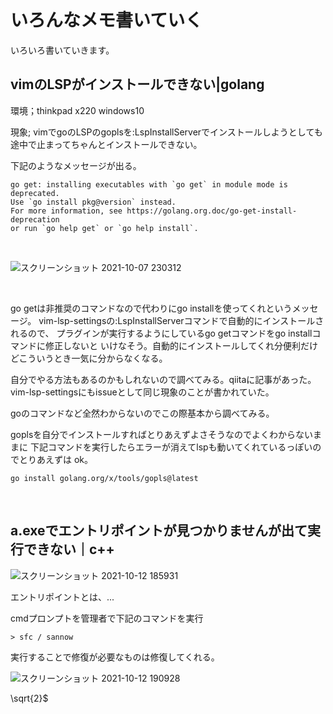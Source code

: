 <script type="text/x-mathjax-config">MathJax.Hub.Config({tex2jax:{inlineMath:[['\$','\$'],['\\(','\\)']],processEscapes:true},CommonHTML: {matchFontHeight:false}});</script>
<script type="text/javascript" async src="https://cdnjs.cloudflare.com/ajax/libs/mathjax/2.7.1/MathJax.js?config=TeX-MML-AM_CHTML"></script>

# いろんなメモ書いていく

いろいろ書いていきます。

## vimのLSPがインストールできない|golang

環境；thinkpad x220 windows10

現象; vimでgoのLSPのgoplsを:LspInstallServerでインストールしようとしても途中で止まってちゃんとインストールできない。

下記のようなメッセージが出る。

```
go get: installing executables with `go get` in module mode is deprecated.
Use `go install pkg@version` instead.
For more information, see https://golang.org.doc/go-get-install-deprecation
or run `go help get` or `go help install`.
```

<br />

![スクリーンショット 2021-10-07 230312](https://user-images.githubusercontent.com/43819429/136400441-882098ec-0895-4294-9393-52381f53e6f2.png)

<br />

go getは非推奨のコマンドなので代わりにgo installを使ってくれというメッセージ。
vim-lsp-settingsの:LspInstallServerコマンドで自動的にインストールされるので、
プラグインが実行するようにしているgo getコマンドをgo installコマンドに修正しないと
いけなそう。自動的にインストールしてくれ分便利だけどこういうとき一気に分からなくなる。

自分でやる方法もあるのかもしれないので調べてみる。qiitaに記事があった。
vim-lsp-settingsにもissueとして同じ現象のことが書かれていた。

<script type="text/x-mathjax-config">MathJax.Hub.Config({tex2jax:{inlineMath:[['\$','\$'],['\\(','\\)']],processEscapes:true},CommonHTML: {matchFontHeight:false}});</script>
<script type="text/javascript" async src="https://cdnjs.cloudflare.com/ajax/libs/mathjax/2.7.1/MathJax.js?config=TeX-MML-AM_CHTML"></script>

goのコマンドなど全然わからないのでこの際基本から調べてみる。

goplsを自分でインストールすればとりあえずよさそうなのでよくわからないままに
下記コマンドを実行したらエラーが消えてlspも動いてくれているっぽいのでとりあえずは
ok。

```
go install golang.org/x/tools/gopls@latest
```

<br />

## a.exeでエントリポイントが見つかりませんが出て実行できない｜c++


![スクリーンショット 2021-10-12 185931](https://user-images.githubusercontent.com/43819429/136935271-c9b30551-af33-4f93-b52a-61ec926b90d0.png)


エントリポイントとは、...


cmdプロンプトを管理者で下記のコマンドを実行

```
> sfc / sannow
```

実行することで修復が必要なものは修復してくれる。


![スクリーンショット 2021-10-12 190928](https://user-images.githubusercontent.com/43819429/136936763-bcdea9b1-8f01-42b6-8fd4-19fa81b0160f.png)

\sqrt{2}$

